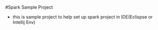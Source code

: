 #Spark Sample Project
* this is sample project to help set up spark project in IDE(Eclispse or Intellij Env)